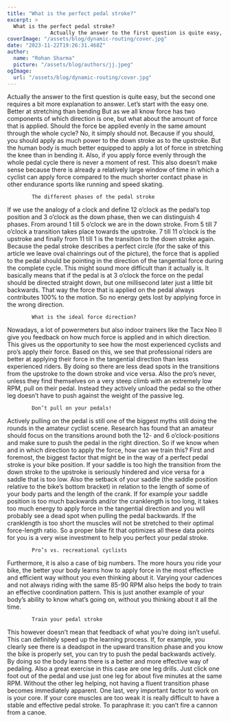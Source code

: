 ```yaml
---
title: "What is the perfect pedal stroke?"
excerpt: >
  What is the perfect pedal stroke?
              Actually the answer to the first question is quite easy, but the second one requires a bit more explanation to answer. Let’s start with the easy one. Bett
coverImage: "/assets/blog/dynamic-routing/cover.jpg"
date: "2023-11-22T19:26:31.468Z"
author:
  name: "Rohan Sharma"
  picture: "/assets/blog/authors/jj.jpeg"
ogImage:
  url: "/assets/blog/dynamic-routing/cover.jpg"
---
```


Actually the answer to the first question is quite easy, but the second one requires a bit more explanation to answer. Let’s start with the easy one.
Better at stretching than bending
But as we all know force has two components of which direction is one, but what about the amount of force that is applied. Should the force be applied evenly in the same amount through the whole cycle? No, it simply should not. Because if you should, you should apply as much power to the down stroke as to the upstroke. But the human body is much better equipped to apply a lot of force in stretching the knee than in bending it. Also, if you apply force evenly through the whole pedal cycle there is never a moment of rest. This also doesn’t make sense because there is already a relatively large window of time in which a cyclist can apply force compared to the much shorter contact phase in other endurance sports like running and speed skating.

		
			The different phases of the pedal stroke
If we use the analogy of a clock and define 12 o’clock as the pedal’s top position and 3 o’clock as the down phase, then we can distinguish 4 phases. From around 1 till 5 o’clock we are in the down stroke. From 5 till 7 o’clock a transition takes place towards the upstroke. 7 till 11 o’clock is the upstroke and finally from 11 till 1 is the transition to the down stroke again.
Because the pedal stroke describes a perfect circle (for the sake of this article we leave oval chainrings out of the picture), the force that is applied to the pedal should be pointing in the direction of the tangential force during the complete cycle. This might sound more difficult than it actually is. It basically means that if the pedal is at 3 o’clock the force on the pedal should be directed straight down, but one millisecond later just a little bit backwards. That way the force that is applied on the pedal always contributes 100% to the motion. So no energy gets lost by applying force in the wrong direction.

		
			What is the ideal force direction?
Nowadays, a lot of powermeters but also indoor trainers like the Tacx Neo II give you feedback on how much force is applied and in which direction. This gives us the opportunity to see how the most experienced cyclists and pro’s apply their force. Based on this, we see that professional riders are better at applying their force in the tangential direction than less experienced riders. By doing so there are less dead spots in the transitions from the upstroke to the down stroke and vice versa. Also the pro’s never, unless they find themselves on a very steep climb with an extremely low RPM, pull on their pedal. Instead they actively unload the pedal so the other leg doesn’t have to push against the weight of the passive leg.

		
			Don’t pull on your pedals!
Actively pulling on the pedal is still one of the biggest myths still doing the rounds in the amateur cyclist scene. Research has found that an amateur should focus on the transitions around both the 12- and 6 o’clock-positions and make sure to push the pedal in the right direction. So if we know when and in which direction to apply the force, how can we train this? First and foremost, the biggest factor that might be in the way of a perfect pedal stroke is your bike position. If your saddle is too high the transition from the down stroke to the upstroke is seriously hindered and vice versa for a saddle that is too low.
Also the setback of your saddle (the saddle position relative to the bike’s bottom bracket) in relation to the length of some of your body parts and the length of the crank. If for example your saddle position is too much backwards and/or the cranklength is too long, it takes too much energy to apply force in the tangential direction and you will probably see a dead spot when pulling the pedal backwards. If the cranklength is too short the muscles will not be stretched to their optimal force-length ratio. So a proper bike fit that optimizes all these data points for you is a very wise investment to help you perfect your pedal stroke.

		
			Pro’s vs. recreational cyclists
Furthermore, it is also a case of big numbers. The more hours you ride your bike, the better your body learns how to apply force in the most effective and efficient way without you even thinking about it. Varying your cadences and not always riding with the same 85-90 RPM also helps the body to train an effective coordination pattern. This is just another example of your body’s ability to know what’s going on, without you thinking about it all the time.

		
			Train your pedal stroke
This however doesn’t mean that feedback of what you’re doing isn’t useful. This can definitely speed up the learning process. If, for example, you clearly see there is a deadspot in the upward transition phase and you know the bike is properly set, you can try to push the pedal backwards actively. By doing so the body learns there is a better and more effective way of pedaling. Also a great exercise in this case are one leg drills. Just click one foot out of the pedal and use just one leg for about five minutes at the same RPM. Without the other leg helping, not having a fluent transition phase becomes immediately apparent. One last, very important factor to work on is your core. If your core muscles are too weak it is really difficult to have a stable and effective pedal stroke. To paraphrase it: you can’t fire a cannon from a canoe.